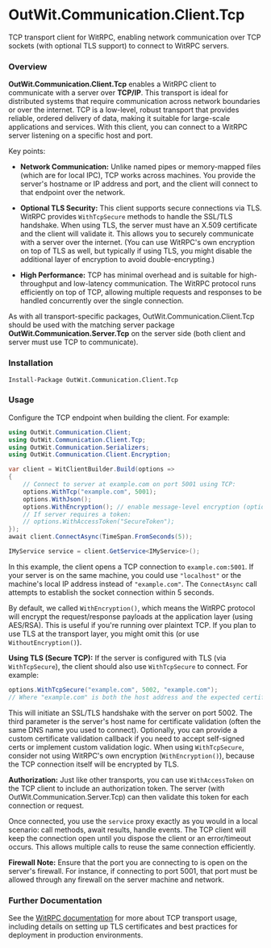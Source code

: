 
# OutWit.Communication.Client.Tcp

TCP transport client for WitRPC, enabling network communication over TCP sockets (with optional TLS support) to connect to WitRPC servers.

### Overview

**OutWit.Communication.Client.Tcp** enables a WitRPC client to communicate with a server over **TCP/IP**. This transport is ideal for distributed systems that require communication across network boundaries or over the internet. TCP is a low-level, robust transport that provides reliable, ordered delivery of data, making it suitable for large-scale applications and services. With this client, you can connect to a WitRPC server listening on a specific host and port.

Key points:

-   **Network Communication:** Unlike named pipes or memory-mapped files (which are for local IPC), TCP works across machines. You provide the server's hostname or IP address and port, and the client will connect to that endpoint over the network.
    
-   **Optional TLS Security:** This client supports secure connections via TLS. WitRPC provides `WithTcpSecure` methods to handle the SSL/TLS handshake. When using TLS, the server must have an X.509 certificate and the client will validate it. This allows you to securely communicate with a server over the internet. (You can use WitRPC's own encryption on top of TLS as well, but typically if using TLS, you might disable the additional layer of encryption to avoid double-encrypting.)
    
-   **High Performance:** TCP has minimal overhead and is suitable for high-throughput and low-latency communication. The WitRPC protocol runs efficiently on top of TCP, allowing multiple requests and responses to be handled concurrently over the single connection.
    

As with all transport-specific packages, OutWit.Communication.Client.Tcp should be used with the matching server package **OutWit.Communication.Server.Tcp** on the server side (both client and server must use TCP to communicate).

### Installation

```shell
Install-Package OutWit.Communication.Client.Tcp
```

### Usage

Configure the TCP endpoint when building the client. For example:

```csharp
using OutWit.Communication.Client;
using OutWit.Communication.Client.Tcp;
using OutWit.Communication.Serializers;
using OutWit.Communication.Client.Encryption;

var client = WitClientBuilder.Build(options =>
{
    // Connect to server at example.com on port 5001 using TCP:
    options.WithTcp("example.com", 5001);
    options.WithJson();
    options.WithEncryption(); // enable message-level encryption (optional, see below)
    // If server requires a token:
    // options.WithAccessToken("SecureToken");
});
await client.ConnectAsync(TimeSpan.FromSeconds(5));

IMyService service = client.GetService<IMyService>();
```

In this example, the client opens a TCP connection to `example.com:5001`. If your server is on the same machine, you could use `"localhost"` or the machine's local IP address instead of `"example.com"`. The `ConnectAsync` call attempts to establish the socket connection within 5 seconds.

By default, we called `WithEncryption()`, which means the WitRPC protocol will encrypt the request/response payloads at the application layer (using AES/RSA). This is useful if you're running over plaintext TCP. If you plan to use TLS at the transport layer, you might omit this (or use `WithoutEncryption()`).

**Using TLS (Secure TCP):** If the server is configured with TLS (via `WithTcpSecure`), the client should also use `WithTcpSecure` to connect. For example:

```csharp
options.WithTcpSecure("example.com", 5002, "example.com");
// Where "example.com" is both the host address and the expected certificate name.
```

This will initiate an SSL/TLS handshake with the server on port 5002. The third parameter is the server's host name for certificate validation (often the same DNS name you used to connect). Optionally, you can provide a custom certificate validation callback if you need to accept self-signed certs or implement custom validation logic. When using `WithTcpSecure`, consider not using WitRPC's own encryption (`WithEncryption()`), because the TCP connection itself will be encrypted by TLS.

**Authorization:** Just like other transports, you can use `WithAccessToken` on the TCP client to include an authorization token. The server (with OutWit.Communication.Server.Tcp) can then validate this token for each connection or request.

Once connected, you use the `service` proxy exactly as you would in a local scenario: call methods, await results, handle events. The TCP client will keep the connection open until you dispose the client or an error/timeout occurs. This allows multiple calls to reuse the same connection efficiently.

**Firewall Note:** Ensure that the port you are connecting to is open on the server's firewall. For instance, if connecting to port 5001, that port must be allowed through any firewall on the server machine and network.

### Further Documentation

See the [WitRPC documentation](https://witrpc.io/) for more about TCP transport usage, including details on setting up TLS certificates and best practices for deployment in production environments.
